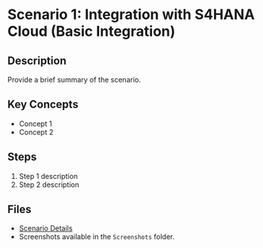 # Scenario 1: Integration with S4HANA Cloud (Basic Integration)

## Description
Provide a brief summary of the scenario.

## Key Concepts
- Concept 1
- Concept 2

## Steps
1. Step 1 description
2. Step 2 description

## Files
- [Scenario Details](./Documentation/Scenario_Details.md)
- Screenshots available in the `Screenshots` folder.
